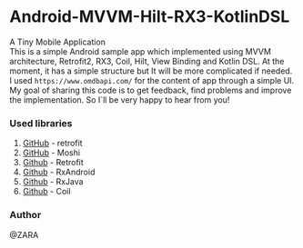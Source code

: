 # Android-MVVM-Hilt-RX3-KotlinDSL


A Tiny Mobile Application
<br>
This is a simple Android sample app which implemented using MVVM architecture,
Retrofit2, RX3, Coil, Hilt, View Binding and Kotlin DSL.
At the moment, it has a simple structure but It will be more complicated if needed.
I used `https://www.omdbapi.com/` for the content of app through a simple UI.
My goal of sharing this code is to get feedback, find problems and improve the implementation.
So I`ll be very happy to hear from you!



### Used libraries

1. [GitHub](http://square.github.io/retrofit/) - retrofit
2. [GitHub](https://github.com/square/moshi) - Moshi
3. [Github](https://github.com/square/retrofit) - Retrofit
4. [Github](https://github.com/ReactiveX/RxAndroid) - RxAndroid
5. [Github](https://github.com/ReactiveX/RxJava) - RxJava
6. [Github](https://github.com/coil-kt/coil) - Coil



### Author

@ZARA